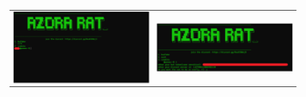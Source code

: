 <table>
  <tr>
    <td><img src="assets/pics/Pic1.png" alt="Image 1" width="300"/></td>
    <td><img src="assets/pics/Pic2.png" alt="Image 2" width="300"/></td>
  </tr>
</table>
